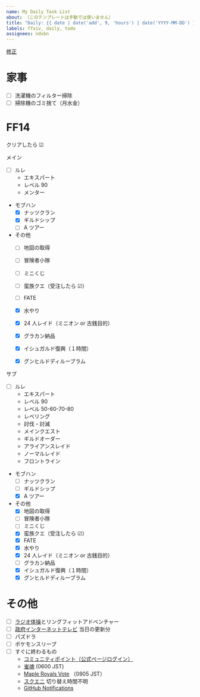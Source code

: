 ```yaml
---
name: My Daily Task List
about: （このテンプレートは手動では使いません）
title: "Daily: {{ date | date('add', 9, 'hours') | date('YYYY-MM-DD') }}"
labels: ffxiv, daily, todo
assignees: ndxbn
---
```

[修正](https://github.com/ndxbn/ndxbn/edit/master/.github/ISSUE_TEMPLATE/zz33-daily-todo.md)
# 家事

- [ ] 洗濯機のフィルター掃除
- [ ] 掃除機のゴミ捨て（月水金）

# FF14

クリアしたら ☑

メイン

<!-- 
- [ ] レベル 50-60-70-80
- [ ] レベリング
- [ ] 討伐・討滅
- [ ] メインクエスト
- [ ] ギルドオーダー
- [ ] アライアンスレイド
- [ ] ノーマルレイド
- [ ] フロントライン
-->
- [ ] ルレ
  - エキスパート
  - レベル 90
  - メンター
- モブハン
  - [x] ナッツクラン
  - [x] ギルドシップ
  - [ ] A ツアー
- その他
  - [ ] 地図の取得
  - [ ] 冒険者小隊
  - [ ] ミニくじ
  - [ ] 蛮族クエ（受注したら ☑）
  - [ ] FATE
  - [x] 水やり
  - [x] 24 人レイド（ミニオン or 古銭目的）
  - [x] グラカン納品
  - [x] イシュガルド復興（１時間）
  - [x] グンヒルドディルーブラム


サブ

- [ ] ルレ
  -  エキスパート
  -  レベル 90
  -  レベル 50-60-70-80
  -  レベリング
  -  討伐・討滅
  -  メインクエスト
  -  ギルドオーダー
  -  アライアンスレイド
  -  ノーマルレイド
  -  フロントライン
- モブハン
  - [ ] ナッツクラン
  - [ ] ギルドシップ
  - [x] A ツアー
- その他
  - [x] 地図の取得
  - [ ] 冒険者小隊
  - [ ] ミニくじ
  - [x] 蛮族クエ（受注したら ☑）
  - [x] FATE
  - [x] 水やり
  - [x] 24 人レイド（ミニオン or 古銭目的）
  - [ ] グラカン納品
  - [x] イシュガルド復興（１時間）
  - [x] グンヒルドディルーブラム

<!--
# メイプルストーリー
## 常設
--?

<!--
- [ ] シンボルデイリー
- [ ] エルダスペクトラム
- [ ] 腹ペコのムト

- [ ] モンスターコレクション
- [ ] 専門技術とアディトード
- [ ] モンスターパーク
- [ ] ディメンション インベイド
- [ ] 試験の塔
-->

<!--
## ボス
- [ ] バルログ
- [ ] ジャクム
- [ ] ウルス
- [ ] マグナス
- [ ] ヒルラ
- [ ] ランマル
- [ ] カウン
- [ ] ビシャス ノーマル
- [ ] ピエール ノーマル
- [ ] バンバン ノーマル
- [ ] ブラッディクィーン ノーマル
- [ ] ベルルム ノーマル
- [ ] ヴァンレオン
- [ ] ホーンテイル
- [ ] アカイラム
- [ ] ノウ姫
- [ ] ヴェラッド
- [ ] ジュリエッタ
- [ ] ピンクビーン
- [ ] クロス
- [ ] シグナス
- [ ] スウ
- [ ] デミアン
- [ ] 明智光秀
- [ ] ルシード
- [ ] ウィル
- [ ] ダスク
- [ ] 真・ヒルラ
- [ ] デュンケル
- [ ] 暗黒の魔法使い
- [ ] セレン
-->

# その他

- [ ] [ラジオ体操](https://www.youtube.com/playlist?list=PL79p1GyJa5lgNNaftK-M_cSvKjfTWp8j4)とリングフィットアドベンチャー
- [ ] [政府インターネットテレビ](https://feedly.com/i/subscription/feed%2Fhttps%3A%2F%2Fnettv.gov-online.go.jp%2Frss%2Frss.xml) 当日の更新分
- [ ] パズドラ
- [ ] ポケモンスリープ
- [ ] すぐに終わるもの
  - [コミュニティポイント（公式ページログイン）](https://maplestory.nexon.co.jp/)
  - [雀魂](https://game.mahjongsoul.com) (0600 JST) <!-- 3 日分までストックできるため -->
  - [Maple Royals Vote](https://mapleroyals.com/?page=vote) （0905 JST）
  - [スクエニ](https://member.jp.square-enix.com/) 切り替え時間不明
  - [GitHub Notifications](https://github.com/notifications)
